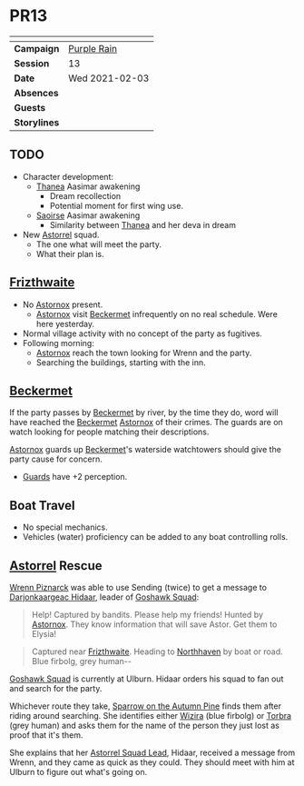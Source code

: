 # PR13

| []() | |
| --- | --- |
| **Campaign** | [Purple Rain](../README.md) |
| **Session** | 13 |
| **Date** | Wed 2021-02-03 |
| **Absences** | |
| **Guests** | |
| **Storylines** | |

## TODO

- Character development:
  - [Thanea](../../../astarus/people/thanea.md) Aasimar awakening
    - Dream recollection
    - Potential moment for first wing use.
  - [Saoirse](../../../astarus/people/saoirse.md) Aasimar awakening
    - Similarity between [Thanea](../../../astarus/people/thanea.md) and her deva in dream
- New [Astorrel](../../../astarus/civilisations/kingdom-of-astor/organisations/astorrel/astorrel.md) squad.
  - The one what will meet the party.
  - What their plan is.

## [Frizthwaite](../../../astarus/places/villages/frizthwaite.md)

- No [Astornox](../../../astarus/civilisations/kingdom-of-astor/organisations/astornox.md) present.
  - [Astornox](../../../astarus/civilisations/kingdom-of-astor/organisations/astornox.md) visit [Beckermet](../../../astarus/places/towns/beckermet.md) infrequently on no real schedule. Were here yesterday.
- Normal village activity with no concept of the party as fugitives.
- Following morning:
  - [Astornox](../../../astarus/civilisations/kingdom-of-astor/organisations/astornox.md) reach the town looking for Wrenn and the party.
  - Searching the buildings, starting with the inn.

## [Beckermet](../../../astarus/places/towns/beckermet.md)

If the party passes by [Beckermet](../../../astarus/places/towns/beckermet.md) by river, by the time they do, word will have reached the [Beckermet](../../../astarus/places/towns/beckermet.md) [Astornox](../../../astarus/civilisations/kingdom-of-astor/organisations/astornox.md) of their crimes. The guards are on watch looking for people matching their descriptions.

[Astornox](../../../astarus/civilisations/kingdom-of-astor/organisations/astornox.md) guards up [Beckermet](../../../astarus/places/towns/beckermet.md)'s waterside watchtowers should give the party cause for concern.

- [Guards](https://www.dndbeyond.com/monsters/guard) have +2 perception.

## Boat Travel

- No special mechanics.
- Vehicles (water) proficiency can be added to any boat controlling rolls.

## [Astorrel](../../../astarus/civilisations/kingdom-of-astor/organisations/astorrel/astorrel.md) Rescue

[Wrenn Piznarck](../../../astarus/people/wrenn-piznarck.md) was able to use Sending (twice) to get a message to [Darjonkaargeac Hidaar](../../../astarus/people/darjonkaargeac-hidaar.md), leader of [Goshawk Squad](../../../astarus/civilisations/kingdom-of-astor/organisations/astorrel/squads/goshawk.md):

> Help! Captured by bandits. Please help my friends! Hunted by [Astornox](../../../astarus/civilisations/kingdom-of-astor/organisations/astornox.md). They know information that will save Astor. Get them to Elysia!

> Captured near [Frizthwaite](../../../astarus/places/villages/frizthwaite.md). Heading to [Northhaven](../../../astarus/places/cities/northhaven.md) by boat or road. Blue firbolg, grey human--

[Goshawk Squad](../../../astarus/civilisations/kingdom-of-astor/organisations/astorrel/squads/goshawk.md) is currently at Ulburn. Hidaar orders his squad to fan out and search for the party.

Whichever route they take, [Sparrow on the Autumn Pine](../../../astarus/people/sparrow-on-the-autumn-pine.md) finds them after riding around searching. She identifies either [Wizira](../../../astarus/people/wizira.md) (blue firbolg) or [Torbra](../../../astarus/people/torbra.md) (grey human) and asks them for the name of the person they just lost as proof that it's them.

She explains that her [Astorrel Squad Lead](../../../astarus/civilisations/kingdom-of-astor/organisations/astorrel/ranks/3-squad-lead.md), Hidaar, received a message from Wrenn, and they came as quick as they could. They should meet with him at Ulburn to figure out what's going on.
